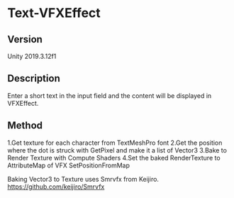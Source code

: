# Text-VFXEffect


## Version
Unity 2019.3.12f1

## Description
Enter a short text in the input field and the content will be displayed in VFXEffect.

## Method

1.Get texture for each character from TextMeshPro font
2.Get the position where the dot is struck with GetPixel and make it a list of Vector3
3.Bake to Render Texture with Compute Shaders
4.Set the baked RenderTexture to AttributeMap of VFX SetPositionFromMap

Baking Vector3 to Texture uses Smrvfx from Keijiro.
https://github.com/keijiro/Smrvfx

